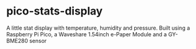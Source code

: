 # pico-stats-display
A little stat display with temperature, humidity and pressure. Built using a Raspberry Pi Pico, a Waveshare 1.54inch e-Paper Module and a GY-BME280 sensor
